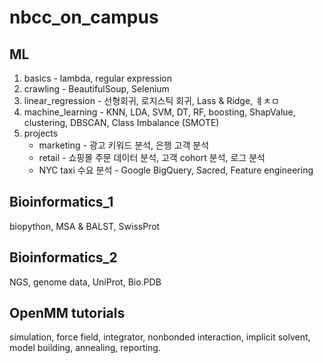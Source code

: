 # nbcc_on_campus

## ML
1. basics - lambda, regular expression
2. crawling - BeautifulSoup, Selenium
3. linear_regression - 선형회귀, 로지스틱 회귀, Lass & Ridge, ㅖㅊㅁ
4. machine_learning - KNN, LDA, SVM, DT, RF, boosting, ShapValue, clustering, DBSCAN, Class Imbalance (SMOTE)
5. projects
    * marketing - 광고 키워드 분석, 은행 고객 분석
    * retail - 쇼핑몰 주문 데이터 분석, 고객 cohort 분석, 로그 분석
    * NYC taxi 수요 분석 - Google BigQuery, Sacred, Feature engineering

## Bioinformatics_1
biopython, MSA & BALST, SwissProt

## Bioinformatics_2
NGS, genome data, UniProt, Bio.PDB

## OpenMM tutorials
simulation, force field, integrator, nonbonded interaction, implicit solvent,
model building, annealing, reporting.
